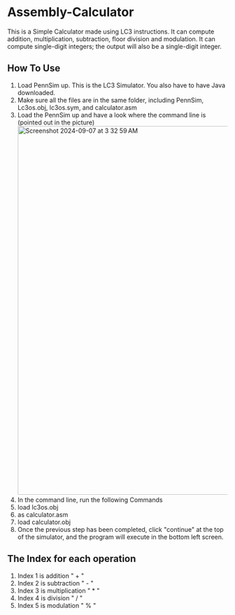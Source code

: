 # Assembly-Calculator
This is a Simple Calculator made using LC3 instructions. It can compute addition, multiplication, subtraction, floor division and modulation.
It can compute single-digit integers; the output will also be a single-digit integer.

## How To Use
1. Load PennSim up. This is the LC3 Simulator. You also have to have Java downloaded.
2. Make sure all the files are in the same folder, including PennSim, Lc3os.obj, lc3os.sym, and calculator.asm
3. Load the PennSim up and have a look where the command line is (pointed out in the picture) <img width="844" alt="Screenshot 2024-09-07 at 3 32 59 AM" src="https://github.com/user-attachments/assets/4894c449-b0a5-41ad-98bf-d992b9ec27a1">
4. In the command line, run the following Commands
  1. load lc3os.obj
  2. as calculator.asm
  3. load calculator.obj
5. Once the previous step has been completed, click "continue" at the top of the simulator, and the program will execute in the bottom left screen.

## The Index for each operation
1. Index 1 is addition " + "
2. Index 2 is subtraction " - "
3. Index 3 is multiplication " * "
4. Index 4 is division " / "
5. Index 5 is modulation " % "


